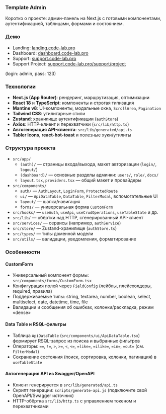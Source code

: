 ```
```
### Template Admin

Коротко о проекте: админ-панель на Next.js с готовыми компонентами, аутентификацией, таблицами, формами и состоянием. 

### Демо
- Landing: [landing.code-lab.pro](https://landing.code-lab.pro)
- Dashboard: [dashboard.code-lab.pro](https://dashboard.code-lab.pro/)
- Support: [support.code-lab.pro](https://support.code-lab.pro)
- Support Project: [support.code-lab.pro/support/project](https://support.code-lab.pro/support/project/)

(login: admin, pass: 123)

### Технологии
- **Next.js (App Router)**: рендеринг, маршрутизация, оптимизации
- **React 18** и **TypeScript**: компоненты и строгая типизация
- **Mantine v8**: UI-компоненты, модальные окна, `ScrollArea`, `Pagination`
- **Tailwind CSS**: утилитарные стили
- **Zustand**: хранилище аутентификации (`authStore`)
- **Axios**: HTTP-клиент и перехватчики (`src/lib/http.ts`)
- **Автогенерация API-клиента**: `src/lib/generated/api.ts`
- **Tabler Icons**, **react-hot-toast** и полезные хуки/утилиты

### Структура проекта 
- `src/app/`
  - `(auth)/` — страницы входа/выхода, макет авторизации (`login/`, `logout/`)
  - `(dashboard)/` — основные разделы админки: `users/`, `role/`, `docs/`
  - `layout.tsx`, `providers.tsx` — общий макет и провайдеры
- `src/components/`
  - `auth/` — `AuthLayout`, `LoginForm`, `ProtectedRoute`
  - `ui/` — `ApiDataTable`, `DataTable`, `FilterModal`, вспомогательные UI
  - `layout/` — шапка/навигация
  - `forms/` — универсальная форма `CustomForm`
- `src/hooks/` — `useAuth`, `useApi`, `useCrudOperations`, `useTableState` и др.
- `src/lib/` — обёртки над HTTP, сгенерированный API-клиент
- `src/services/` — сервисы (например, `authService`)
- `src/store/` — Zustand-хранилище (`authStore.ts`)
- `src/types/` — типы доменной модели
- `src/utils/` — валидации, уведомления, форматирование

### Особенности
#### CustomForm
- Универсальный компонент формы: `src/components/forms/CustomForm.tsx`
- Конфигурация полей через `FieldConfig` (лейблы, плейсхолдеры, required, правила)
- Поддерживаемые типы: string, textarea, number, boolean, select, multiselect, date, datetime, time, file
- Валидации и сообщения об ошибках, колонки/раскладка, режим «dense»

#### Data Table и RSQL-фильтры
- Таблица `ApiDataTable` (`src/components/ui/ApiDataTable.tsx`) формирует RSQL-запрос из поиска и выбранных фильтров
- Операторы: `==`, `!=`, `>`, `>=`, `<`, `<=`, `=like=`, `=ilike=`, `=in=`, `=out=` (см. `FilterModal`)
- Сохранение состояния (поиск, сортировка, колонки, пагинация) в `useTableState`

#### Автогенерация API из Swagger/OpenAPI
- Клиент генерируется в `src/lib/generated/api.ts`
- Скрипт генерации: `scripts/generate-api.js` (подключите свой OpenAPI/Swagger источник)
- HTTP-обёртка `src/lib/http.ts` с управлением токеном и перехватчиками


























